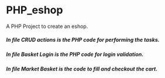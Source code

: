 # PHP_eshop
A PHP Project to create an eshop.

##### In file CRUD actions is the PHP code for performing the tasks.
##### In file Basket Login is the PHP code for login validation.
##### In file Market Basket is the code to fill and checkout the cart.
